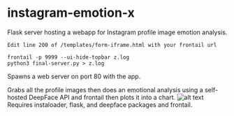 # instagram-emotion-x

Flask server hosting a webapp for Instagram profile image emotion analysis.

```
Edit line 200 of /templates/form-iframe.html with your frontail url

frontail -p 9999 --ui-hide-topbar z.log 
python3 final-server.py > z.log
```
Spawns a web server on port 80 with the app.


Grabs all the profile images then does an emotional analysis using a self-hosted DeepFace API and frontail then plots it into a chart.
![alt text](https://www.tokyochronos.net/upload/nfzo49p7.gif)
Requires instaloader, flask, and deepface packages and frontail.


